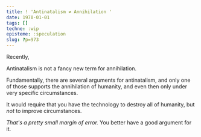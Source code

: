 ```yaml
---
title: ! 'Antinatalism ≠ Annihilation '
date: 1970-01-01
tags: []
techne: :wip
episteme: :speculation
slug: ?p=973
---
```


Recently, 

Antinatalism is not a fancy new term for annihilation.

Fundamentally, there are several arguments for antinatalism, and only one of those supports the annihilation of humanity, and even then only under very specific circumstances.



It would require that you have the technology to destroy all of humanity, but *not* to improve circumstances.


*That's a pretty small margin of error.* You better have a good argument for it. 